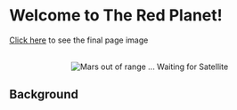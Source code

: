 # Welcome to The Red Planet!

<div>
<a href="Missions_to_Mars/static/web_look.jpg">Click here</a> to see the final page image</div>
<br>
<p align="center">
<img src="Missions_to_Mars/static/jumbotron_backgrou6nd.jpg" alt="Mars out of range ... Waiting for Satellite" max-height="60%" max-width="60%"><p>
  
## Background
